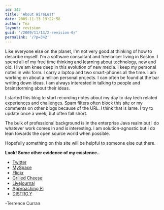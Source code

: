 ```yaml
---
id: 342
title: 'About WireLust'
date: 2009-11-13 19:22:58
author: Tea
layout: revision
guid: '/2009/11/13/2-revision-6/'
permalink: '/?p=342'
---
```


Like everyone else on the planet, I'm not very good at thinking of how to describe myself. I'm a software consultant and freelancer living in Boston. I spend all of my free time thinking and learning about technology, new and old. I live am knee deep in this evolution of new media. I keep my personal notes in wiki form. I carry a laptop and two smart-phones all the time. I am working on about a million personal projects. I can often be found at the bar writing down ideas. I am always interested in talking to people and brainstorming about their ideas.

I started this blog to start recording notes about my day to day tech related experiences and challenges. Spam filters often block this site or my comments on other blogs because of the URL. I think that is lame. I try to update once a week, but often fall short.

The bulk of professional background is in the enterprise Java realm but I do whatever work comes in and is interesting. I am solution-agnostic but I do lean towards the open source world when possible.

Hopefully something on this site will be helpful to someone else out there.

**Look! Some other evidence of my existence..**

- [Twitter](http://www.twitter.com/teacurran)
- [MySpace](http://www.myspace.com/teacurran)
- [Flickr](http://www.flickr.com/photos/teacurran/)
- [Grilled Cheese](http://www.grilledcheese.com)
- [Livejournal](http://notequalto.livejournal.com/)
- [Approaching Pi](http://www.approachingpi.com)
- [DISTRO.Y](http://www.distroy.com)

-Terrence Curran